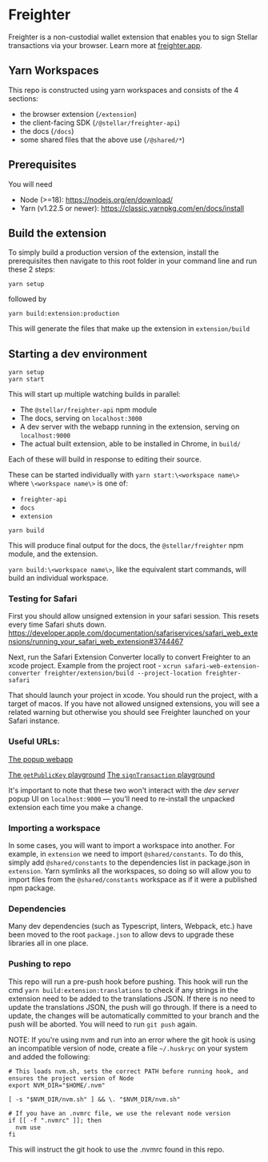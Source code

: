 # Freighter

Freighter is a non-custodial wallet extension that enables you to sign Stellar transactions via your browser. Learn more at [freighter.app](https://www.freighter.app/).

## Yarn Workspaces

This repo is constructed using yarn workspaces and consists of the 4 sections:

- the browser extension (`/extension`)
- the client-facing SDK (`/@stellar/freighter-api`)
- the docs (`/docs`)
- some shared files that the above use (`/@shared/*`)

## Prerequisites

You will need

- Node (>=18): https://nodejs.org/en/download/
- Yarn (v1.22.5 or newer): https://classic.yarnpkg.com/en/docs/install

## Build the extension

To simply build a production version of the extension, install the prerequisites then navigate to this root folder in your command line and run these 2 steps:

```
yarn setup
```

followed by

```
yarn build:extension:production
```

This will generate the files that make up the extension in `extension/build`

## Starting a dev environment

```
yarn setup
yarn start
```

This will start up multiple watching builds in parallel:

- The `@stellar/freighter-api` npm module
- The docs, serving on `localhost:3000`
- A dev server with the webapp running in the extension, serving on
  `localhost:9000`
- The actual built extension, able to be installed in Chrome, in `build/`

Each of these will build in response to editing their source.

These can be started individually with `yarn start:\<workspace name\>` where
`\<workspace name\>` is one of:

- `freighter-api`
- `docs`
- `extension`

```
yarn build
```

This will produce final output for the docs, the `@stellar/freighter` npm module, and
the extension.

`yarn build:\<workspace name\>`, like the equivalent start commands, will build
an individual workspace.

### Testing for Safari

First you should allow unsigned extension in your safari session. This resets every time Safari shuts down.
https://developer.apple.com/documentation/safariservices/safari_web_extensions/running_your_safari_web_extension#3744467

Next, run the Safari Extension Converter locally to convert Freighter to an xcode project.
Example from the project root -
`xcrun safari-web-extension-converter freighter/extension/build --project-location freighter-safari`

That should launch your project in xcode. You should run the project, with a target of macos. If you have not allowed unsigned extensions, you will see a related warning but otherwise you should see Freighter launched on your Safari instance.

### Useful URLs:

[The popup webapp](http://localhost:9000/#/)

[The `getPublicKey` playground](http://localhost:3000/docs/playground/getPublicKey)
[The `signTransaction` playground](http://localhost:3000/docs/playground/signTransaction)

It's important to note that these two won't interact with the _dev server_ popup
UI on `localhost:9000` — you'll need to re-install the unpacked extension each
time you make a change.

### Importing a workspace

In some cases, you will want to import a workspace into another. For example, in
`extension` we need to import `@shared/constants`. To do this, simply add
`@shared/constants` to the dependencies list in package.json in `extension`. Yarn
symlinks all the workspaces, so doing so will allow you to import files from the
`@shared/constants` workspace as if it were a published npm package.

### Dependencies

Many dev dependencies (such as Typescript, linters, Webpack, etc.) have been moved to the root `package.json` to allow devs to upgrade these libraries all in one place.

### Pushing to repo

This repo will run a pre-push hook before pushing. This hook will run the cmd `yarn build:extension:translations` to check if any strings in the extension need to be added to the translations JSON. If there is no need to update the translations JSON, the push will go through. If there is a need to update, the changes will be automatically committed to your branch and the push will be aborted. You will need to run `git push` again.

NOTE: If you're using nvm and run into an error where the git hook is using an incompatible version of node, create a file `~/.huskryc` on your system and added the following:

```
# This loads nvm.sh, sets the correct PATH before running hook, and ensures the project version of Node
export NVM_DIR="$HOME/.nvm"

[ -s "$NVM_DIR/nvm.sh" ] && \. "$NVM_DIR/nvm.sh"

# If you have an .nvmrc file, we use the relevant node version
if [[ -f ".nvmrc" ]]; then
  nvm use
fi
```

This will instruct the git hook to use the .nvmrc found in this repo.

